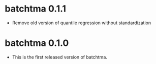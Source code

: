 # batchtma 0.1.1

* Remove old version of quantile regression without standardization


# batchtma 0.1.0

* This is the first released version of batchtma.
